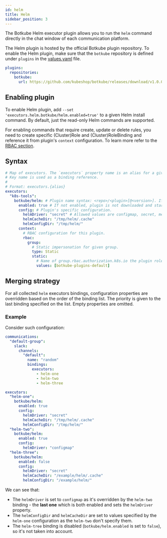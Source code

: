 ```yaml
---
id: helm
title: Helm
sidebar_position: 3
---
```


The Botkube Helm executor plugin allows you to run the `helm` command directly in the chat window of each communication platform.

The Helm plugin is hosted by the official Botkube plugin repository. To enable the Helm plugin, make sure that the `botkube` repository is defined under `plugins` in the [values.yaml](https://github.com/kubeshop/botkube/blob/main/helm/botkube/values.yaml) file.

```yaml
plugins:
  repositories:
    botkube:
      url: https://github.com/kubeshop/botkube/releases/download/v1.0.0/plugins-index.yaml
```

## Enabling plugin

To enable Helm plugin, add `--set 'executors.helm.botkube/helm.enabled=true'` to a given Helm install command. By default, just the read-only Helm commands are supported.

For enabling commands that require create, update or delete rules, you need to create specific
(Cluster)Role and (Cluster)RoleBinding and reference it from plugin's `context` configuration.
To learn more refer to the [RBAC section](../rbac.md).

## Syntax

```yaml
# Map of executors. The `executors` property name is an alias for a given configuration.
# Key name is used as a binding reference.
#
# Format: executors.{alias}
executors:
  "k8s-tools":
    botkube/helm: # Plugin name syntax: <repo>/<plugin>[@<version>]. If version is not provided, the latest version from repository is used.
      enabled: true # If not enabled, plugin is not downloaded and started.
      config: # Plugin's specific configuration.
        helmDriver: "secret" # Allowed values are configmap, secret, memory.
        helmCacheDir: "/tmp/helm/.cache"
        helmConfigDir: "/tmp/helm/"
      context:
        # RBAC configuration for this plugin.
        rbac:
          group:
            # Static impersonation for given group.
            type: Static
            static:
              # Name of group.rbac.authorization.k8s.io the plugin role will be bound to.
              values: [botkube-plugins-default]
```

## Merging strategy

For all collected `helm` executors bindings, configuration properties are overridden based on the order of the binding list. The priority is given to the last binding specified on the list. Empty properties are omitted.

### Example

Consider such configuration:

```yaml
communications:
  "default-group":
    slack:
      channels:
        "default":
          name: "random"
          bindings:
            executors:
              - helm-one
              - helm-two
              - helm-three

executors:
  "helm-one":
    botkube/helm:
      enabled: true
      config:
        helmDriver: "secret"
        helmCacheDir: "/tmp/helm/.cache"
        helmConfigDir: "/tmp/helm/"
  "helm-two":
    botkube/helm:
      enabled: true
      config:
        helmDriver: "configmap"
  "helm-three":
    botkube/helm:
      enabled: false
      config:
        helmDriver: "secret"
        helmCacheDir: "/example/helm/.cache"
        helmConfigDir: "/example/helm/"
```

We can see that:

- The `helmDriver` is set to `configmap` as it's overridden by the `helm-two` binding - the **last one** which is both enabled and sets the `helmDriver` property.
- The `helmConfigDir` and `helmCacheDir` are set to values specified by the `helm-one` configuration as the `helm-two` don't specify them.
- The `helm-tree` binding is disabled (`botkube/helm.enabled` is set to `false`), so it's not taken into account.
